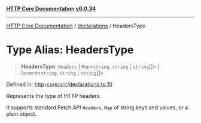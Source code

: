 [**HTTP Core Documentation v0.0.34**](../../README.md)

***

[HTTP Core Documentation](../../modules.md) / [declarations](../README.md) / HeadersType

# Type Alias: HeadersType

> **HeadersType**: `Headers` \| `Map`\<`string`, `string` \| `string`[]\> \| `Record`\<`string`, `string` \| `string`[]\>

Defined in: [http-core/src/declarations.ts:10](https://github.com/stonemjs/http-core/blob/8d2f265873c2a6f093cdaa7580ed7328bd078613/src/declarations.ts#L10)

Represents the type of HTTP headers.

It supports standard Fetch API `Headers`, `Map` of string keys and values, or a plain object.
